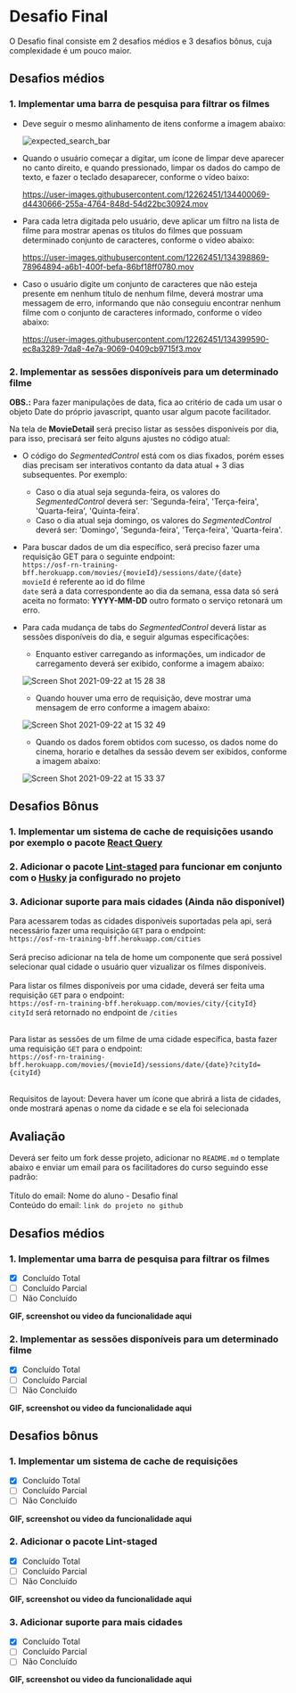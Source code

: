 # Desafio Final

O Desafio final consiste em 2 desafios médios e 3 desafios bônus, cuja complexidade é um pouco maior.

## Desafios médios

### 1. Implementar uma barra de pesquisa para filtrar os filmes

* Deve seguir o mesmo alinhamento de itens conforme a imagem abaixo:

  ![expected_search_bar](https://user-images.githubusercontent.com/12262451/134399887-50d5e821-d100-44bd-838f-1a200c0bd8fb.png)


* Quando o usuário começar a digitar, um ícone de limpar deve aparecer no canto direito, e quando pressionado, limpar os dados do campo de     texto, e fazer o teclado desaparecer, conforme o vídeo baixo:


  https://user-images.githubusercontent.com/12262451/134400069-d4430666-255a-4764-848d-54d22bc30924.mov


* Para cada letra digitada pelo usuário, deve aplicar um filtro na lista de filme para mostrar apenas os títulos do filmes que possuam determinado conjunto de caracteres, conforme o vídeo abaixo:


  https://user-images.githubusercontent.com/12262451/134398869-78964894-a6b1-400f-befa-86bf18ff0780.mov


* Caso o usuário digite um conjunto de caracteres que não esteja presente em nenhum título de nenhum filme, deverá mostrar uma messagem de erro, informando que não conseguiu encontrar nenhum filme com o conjunto de caracteres informado, conforme o vídeo abaixo:
  

  https://user-images.githubusercontent.com/12262451/134399590-ec8a3289-7da8-4e7a-9069-0409cb9715f3.mov


### 2. Implementar as sessões disponíveis para um determinado filme

**OBS.:** Para fazer manipulações de data, fica ao critério de cada um usar o objeto Date do próprio javascript, quanto usar algum pacote facilitador.

Na tela de **MovieDetail** será preciso listar as sessões disponíveis por dia, para isso, precisará ser feito alguns ajustes no código atual:

* O código do *SegmentedControl* está com os dias fixados, porém esses dias precisam ser interativos contanto da data atual + 3 dias subsequentes. Por exemplo:
    * Caso o dia atual seja segunda-feira, os valores do *SegmentedControl* deverá ser: 'Segunda-feira', 'Terça-feira', 'Quarta-feira', 'Quinta-feira'.
    * Caso o dia atual seja domingo, os valores do *SegmentedControl* deverá ser: 'Domingo', 'Segunda-feira', 'Terça-feira', 'Quarta-feira'.
    
* Para buscar dados de um dia específico, será preciso fazer uma requisição GET para o seguinte endpoint: <br />
`https://osf-rn-training-bff.herokuapp.com/movies/{movieId}/sessions/date/{date}`<br />
`movieId` é referente ao id do filme <br />
`date` será a data correspondente ao dia da semana, essa data só será aceita no formato: <b>YYYY-MM-DD</b> outro formato o serviço retonará um erro.

* Para cada mudança de tabs do *SegmentedControl* deverá listar as sessões disponíveis do dia, e seguir algumas especificações:
    <br />
    * Enquanto estiver carregando as informações, um indicador de carregamento deverá ser exibido, conforme a imagem abaixo: 
    
    ![Screen Shot 2021-09-22 at 15 28 38](https://user-images.githubusercontent.com/12262451/134400967-13089f84-f2e0-46e9-8640-143eb33fd9e3.png)

    * Quando houver uma erro de requisição, deve mostrar uma mensagem de erro conforme a imagem abaixo: <br />
    
    ![Screen Shot 2021-09-22 at 15 32 49](https://user-images.githubusercontent.com/12262451/134401588-d24401b0-616b-4951-9ba4-3292beec0660.png)

    * Quando os dados forem obtidos com sucesso, os dados nome do cinema, horario e detalhes da sessão devem ser exibidos, conforme a imagem abaixo:
    
    ![Screen Shot 2021-09-22 at 15 33 37](https://user-images.githubusercontent.com/12262451/134401704-bd633207-e9d5-4d27-9c25-d2e2d3af33cd.png)

## Desafios Bônus

### 1. Implementar um sistema de cache de requisições usando por exemplo o pacote [React Query](https://react-query.tanstack.com/)

### 2. Adicionar o pacote [Lint-staged](https://github.com/okonet/lint-staged) para funcionar em conjunto com o [Husky](https://github.com/typicode/husky) ja configurado no projeto

### 3. Adicionar suporte para mais cidades (Ainda não disponível)

  Para acessarem todas as cidades disponíveis suportadas pela api, será necessário fazer uma requisição `GET` para o endpoint:<br />
  `https://osf-rn-training-bff.herokuapp.com/cities`
  <br />
  <br />
  Será preciso adicionar na tela de home um componente que será possivel selecionar qual cidade o usuário quer vizualizar os filmes disponíveis. <br /><br />
  Para listar os filmes disponíveis por uma cidade, deverá ser feita uma requisição `GET` para o endpoint:<br />
  `https://osf-rn-training-bff.herokuapp.com/movies/city/{cityId}`<br />
  `cityId` será retornado no endpoint de `/cities` <br /><br />
  
  Para listar as sessões de um filme de uma cidade específica, basta fazer uma requisição `GET` para o endpoint:<br />
  `https://osf-rn-training-bff.herokuapp.com/movies/{movieId}/sessions/date/{date}?cityId={cityId}`<br /><br />
  
  Requisitos de layout:
  Devera haver um ícone que abrirá a lista de cidades, onde mostrará apenas o nome da cidade e se ela foi selecionada

    
## Avaliação

Deverá ser feito um fork desse projeto, adicionar no `README.md` o template abaixo e enviar um email para os facilitadores do curso seguindo esse padrão:<br /><br />
Título do email: Nome do aluno - Desafio final<br />
Conteúdo do email: `link do projeto no github`

## Desafios médios

### 1. Implementar uma barra de pesquisa para filtrar os filmes
- [X] Concluído Total
- [ ] Concluído Parcial
- [ ] Não Concluído

**GIF, screenshot ou video da funcionalidade aqui**

### 2. Implementar as sessões disponíveis para um determinado filme
- [X] Concluído Total
- [ ] Concluído Parcial
- [ ] Não Concluído

**GIF, screenshot ou video da funcionalidade aqui**

## Desafios bônus

### 1. Implementar um sistema de cache de requisições
- [X] Concluído Total
- [ ] Concluído Parcial
- [ ] Não Concluído

**GIF, screenshot ou video da funcionalidade aqui**

### 2. Adicionar o pacote Lint-staged
- [X] Concluído Total
- [ ] Concluído Parcial
- [ ] Não Concluído

**GIF, screenshot ou video da funcionalidade aqui**

### 3. Adicionar suporte para mais cidades
- [X] Concluído Total
- [ ] Concluído Parcial
- [ ] Não Concluído

**GIF, screenshot ou video da funcionalidade aqui**

